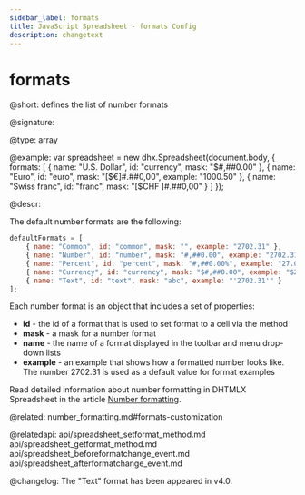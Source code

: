 ```yaml
---
sidebar_label: formats
title: JavaScript Spreadsheet - formats Config
description: changetext
---
```


# formats

@short: defines the list of number formats  

@signature:

@type: array

@example:
var spreadsheet = new dhx.Spreadsheet(document.body, {
    formats: [
    	{
    		name: "U.S. Dollar",
    		id: "currency",
    		mask: "$#,##0.00"
    	},
    	{
    		name: "Euro",
    		id: "euro",
    		mask: "[$€]#.##0,00",
    		example: "1000.50"
    	},
    	{
    		name: "Swiss franc",
    		id: "franc",
    		mask: "[$CHF ]#.##0,00"
    	}
    ]
});

@descr:

The default number formats are the following:

~~~js
defaultFormats = [
	{ name: "Common", id: "common", mask: "", example: "2702.31" },
	{ name: "Number", id: "number", mask: "#,##0.00", example: "2702.31" },
	{ name: "Percent", id: "percent", mask: "#,##0.00%", example: "27.0231%" },
	{ name: "Currency", id: "currency", mask: "$#,##0.00", example: "$2702.31" },
    { name: "Text", id: "text", mask: "abc", example: "'2702.31'" }
];
~~~

Each number format is an object that includes a set of properties:

- **id** - the id of a format that is used to set format to a cell via the [](api/spreadsheet_setformat_method.md) method
- **mask** - a mask for a number format
- **name** - the name of a format displayed in the toolbar and menu drop-down lists
- **example** - an example that shows how a formatted number looks like. The number 2702.31 is used as a default value for format examples

Read detailed information about number formatting in DHTMLX Spreadsheet in the article [Number formatting](number_formatting.md).

@related:
number_formatting.md#formats-customization

@relatedapi:
api/spreadsheet_setformat_method.md
api/spreadsheet_getformat_method.md
api/spreadsheet_beforeformatchange_event.md
api/spreadsheet_afterformatchange_event.md

@changelog: The "Text" format has been appeared in v4.0.
